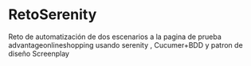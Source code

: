 # RetoSerenity
Reto de automatización de dos escenarios a la pagina de prueba advantageonlineshopping usando serenity , Cucumer+BDD y patron de diseño Screenplay
